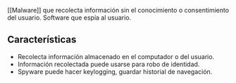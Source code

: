 [[Malware]] que recolecta información sin el conocimiento o consentimiento del usuario. Software que espía al usuario.

## Características

- Recolecta información almacenado en el computador o del usuario.
- Información recolectada puede usarse para robo de identidad.
- Spyware puede hacer keylogging, guardar historial de navegación.